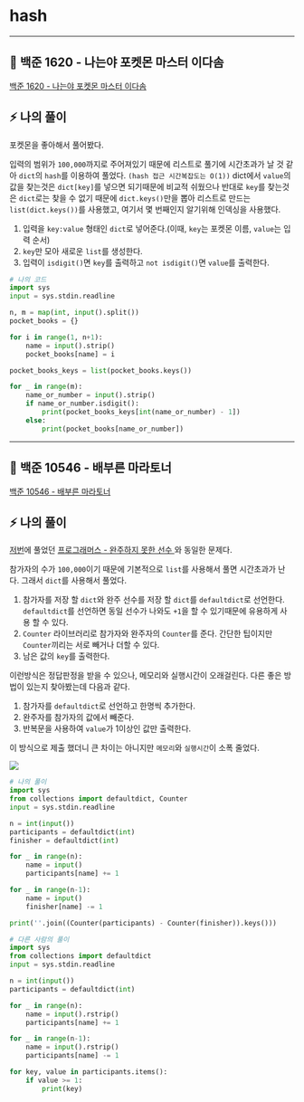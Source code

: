 # hash
---

## 📍 백준 1620 - 나는야 포켓몬 마스터 이다솜

<a href='https://www.acmicpc.net/problem/1620'>백준 1620 - 나는야 포켓몬 마스터 이다솜</a>

## ⚡️ 나의 풀이
포켓몬을 좋아해서 풀어봤다.

입력의 범위가 `100,000`까지로 주어져있기 때문에 리스트로 풀기에 시간초과가 날 것 같아 `dict`의 `hash`를 이용하여 풀었다. `(hash 접근 시간복잡도는 O(1))` dict에서 `value`의 값을 찾는것은 `dict[key]`를 넣으면 되기때문에 비교적 쉬웠으나 반대로 `key`를 찾는것은 `dict`로는 찾을 수 없기 때문에 `dict.keys()`만을 뽑아 리스트로 만드는 `list(dict.keys())`를 사용했고, 여기서 몇 번째인지 알기위해 인덱싱을 사용했다. 

1. 입력을 `key:value` 형태인 `dict`로 넣어준다.(이때, `key`는 포켓몬 이름, `value`는 입력 순서)
2. `key`만 모아 새로운 `list`를 생성한다.
3. 입력이 `isdigit()`면 `key`를 출력하고 `not isdigit()`면 `value`를 출력한다.

```python
# 나의 코드
import sys
input = sys.stdin.readline

n, m = map(int, input().split())
pocket_books = {}

for i in range(1, n+1):
    name = input().strip()
    pocket_books[name] = i

pocket_books_keys = list(pocket_books.keys())

for _ in range(m):
    name_or_number = input().strip()
    if name_or_number.isdigit():
        print(pocket_books_keys[int(name_or_number) - 1])
    else:
        print(pocket_books[name_or_number])
```

---

## 📍 백준 10546 - 배부른 마라토너

<a href='https://www.acmicpc.net/problem/10546'>백준 10546 - 배부른 마라토너</a>

## ⚡️ 나의 풀이
<a href='https://ywtechit.tistory.com/11?category=930543'>저번</a>에 풀었던 <a href='https://programmers.co.kr/learn/courses/30/lessons/42576'>프로그래머스 - 완주하지 못한 선수 </a>와 동일한 문제다.

참가자의 수가 `100,000`이기 때문에 기본적으로 `list`를 사용해서 풀면 시간초과가 난다. 그래서 `dict`를 사용해서 풀었다.

1. 참가자를 저장 할 `dict`와 완주 선수를 저장 할 `dict`를 `defaultdict`로 선언한다. `defaultdict`를 선언하면 동일 선수가 나와도 `+1`을 할 수 있기때문에 유용하게 사용 할 수 있다.
2. `Counter` 라이브러리로 참가자와 완주자의 `Counter`를 준다. 간단한 팁이지만 `Counter`끼리는 서로 빼거나 더할 수 있다.
3. 남은 값의 `key`를 출력한다.

이런방식은 정답판정을 받을 수 있으나, 메모리와 실행시간이 오래걸린다. 다른 좋은 방법이 있는지 찾아봤는데 다음과 같다.

1. 참가자를 `defaultdict`로 선언하고 한명씩 추가한다.
2. 완주자를 참가자의 값에서 빼준다.
3. 반복문을 사용하여 `value`가 1이상인 값만 출력한다.

이 방식으로 제출 했더니 큰 차이는 아니지만 `메모리`와 `실행시간`이 소폭 줄었다.

![](https://images.velog.io/images/abcd8637/post/276c97e3-4b9a-497f-8f5e-c54a3d83f825/%E1%84%89%E1%85%B3%E1%84%8F%E1%85%B3%E1%84%85%E1%85%B5%E1%86%AB%E1%84%89%E1%85%A3%E1%86%BA%202021-06-29%2013.51.05.png)

```python
# 나의 풀이
import sys
from collections import defaultdict, Counter
input = sys.stdin.readline

n = int(input())
participants = defaultdict(int)
finisher = defaultdict(int)

for _ in range(n):
    name = input()
    participants[name] += 1

for _ in range(n-1):
    name = input()
    finisher[name] -= 1

print(''.join((Counter(participants) - Counter(finisher)).keys()))
```

```python
# 다른 사람의 풀이
import sys
from collections import defaultdict
input = sys.stdin.readline

n = int(input())
participants = defaultdict(int)

for _ in range(n):
    name = input().rstrip()
    participants[name] += 1

for _ in range(n-1):
    name = input().rstrip()
    participants[name] -= 1

for key, value in participants.items():
    if value >= 1:
        print(key)
```